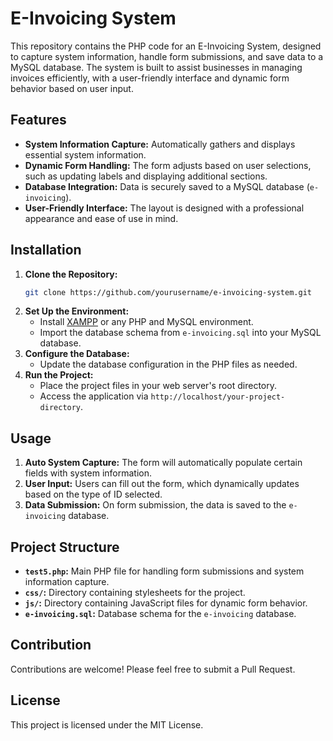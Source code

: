 # E-Invoicing System

This repository contains the PHP code for an E-Invoicing System, designed to capture system information, handle form submissions, and save data to a MySQL database. The system is built to assist businesses in managing invoices efficiently, with a user-friendly interface and dynamic form behavior based on user input.

## Features

- **System Information Capture:** Automatically gathers and displays essential system information.
- **Dynamic Form Handling:** The form adjusts based on user selections, such as updating labels and displaying additional sections.
- **Database Integration:** Data is securely saved to a MySQL database (`e-invoicing`).
- **User-Friendly Interface:** The layout is designed with a professional appearance and ease of use in mind.

## Installation

1. **Clone the Repository:**
   ```bash
   git clone https://github.com/yourusername/e-invoicing-system.git
   ```
2. **Set Up the Environment:**
   - Install [XAMPP](https://www.apachefriends.org/index.html) or any PHP and MySQL environment.
   - Import the database schema from `e-invoicing.sql` into your MySQL database.
3. **Configure the Database:**
   - Update the database configuration in the PHP files as needed.
4. **Run the Project:**
   - Place the project files in your web server's root directory.
   - Access the application via `http://localhost/your-project-directory`.

## Usage

1. **Auto System Capture:** The form will automatically populate certain fields with system information.
2. **User Input:** Users can fill out the form, which dynamically updates based on the type of ID selected.
3. **Data Submission:** On form submission, the data is saved to the `e-invoicing` database.

## Project Structure

- **`test5.php`:** Main PHP file for handling form submissions and system information capture.
- **`css/`:** Directory containing stylesheets for the project.
- **`js/`:** Directory containing JavaScript files for dynamic form behavior.
- **`e-invoicing.sql`:** Database schema for the `e-invoicing` database.

## Contribution

Contributions are welcome! Please feel free to submit a Pull Request.

## License

This project is licensed under the MIT License.
